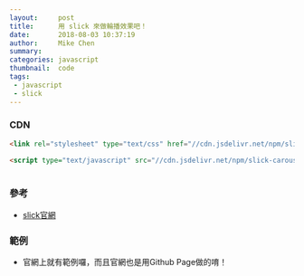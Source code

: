 ```yaml
---
layout:     post
title:      用 slick 來做輪播效果吧！
date:       2018-08-03 10:37:19
author:     Mike Chen
summary:    
categories: javascript
thumbnail:  code
tags:
 - javascript
 - slick
---
```


### CDN

```html
<link rel="stylesheet" type="text/css" href="//cdn.jsdelivr.net/npm/slick-carousel@1.8.1/slick/slick.css"/>

<script type="text/javascript" src="//cdn.jsdelivr.net/npm/slick-carousel@1.8.1/slick/slick.min.js"></script>
				
```

### 參考
* [slick官網](http://kenwheeler.github.io/slick/)

### 範例
* 官網上就有範例囉，而且官網也是用Github Page做的唷！